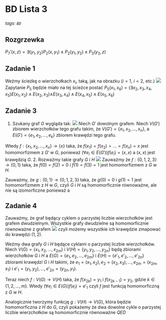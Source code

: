 # BD Lista 3
###### tags: `BD`

## Rozgrzewka
$P_{7}'(x, z) = \exists (y_{1}, y_{2})P_{2}(x, y_{1}) \wedge P_{2}(y_{1}, y_{2}) \wedge P_{3}(y_{2}, z)$

## Zadanie 1
Weźmy ścieżkę o wierzchołkach $x_{i}$, taką, jak na obrazku ($i = 1$, $i = 2$, etc.)
![](https://i.imgur.com/NjiB1sI.png)
Zapytanie $P_{5}$ będzie miało na tej ścieżce postać $P_{5}(x_{1}, x_{6}) = (\exists x_{2}, x_{3}, x_{4}, x_{5}) E(x_{1}, x_{2}) \wedge E(x_{2}, x_{3})$$\wedge E(x_{3}, x_{4}) \wedge E(x_{4}, x_{5}) \wedge E(x_{5}, x_{6})$

## Zadanie 3
1. Szukany graf $G$ wygląda tak:
![](https://i.imgur.com/CKk7xxv.png)
Niech $G'$ dowolnym grafem. Niech $V(G')$ zbiorem wierzchołków tego grafu takim, że $V(G') = \{x_{1}, x_{2}, ..., x_{n}\}$, a $E(G') = \{e_{1}, e_{2}, ..., e_{k}\}$ zbiorem krawędzi tego grafu.

Wtedy $f: \{x_{1}, x_{2}, ..., x_{n}\} → \{x\}$ taka, że $f(x_{1}) = f(x_{2}) = ... = f(x_{n}) = x$ jest homomorfizmem z $G'$ w $G$, ponieważ $(\forall e_{i} \in E(G')) f(e_{i}) = (x, x)$ a $(x, x)$ jest krawędzią $G$.
2. Rozważmy takie grafy $G$ i $H$
![](https://i.imgur.com/roIlz89.png)
Zauważmy że $f: \{0, 1, 2, 3\} → \{0, 1\}$ taka, że $f(0) = f(2) = 0$ i $f(1) = f(3) = 1$ jest homomorfizmem z $G$ w $H$.

Zauważmy, że $g: \{0, 1\} → \{0, 1, 2, 3\}$ taka, że $g(0) = 0$ i $g(1) = 1$ jest homomorfizmem z $H$ w $G$, czyli $G$ i $H$ są homomorficznie równoważne, ale nie są izomorficzne ponieważ a

## Zadanie 4

Zauważmy, że graf będący cyklem o parzystej liczbie wierzchołków jest grafem dwudzielnym. Wszystkie grafy dwudzielne są homomorficznie równoważne z grafem 
![](https://i.imgur.com/1KWzuMj.png)
czyli możemy wszystkie ich krawędzie zmapować do krawędzi $(1,2)$.

Weźmy dwa grafy $G$ i $H$ będące cyklami o parzystej liczbie wierzchołków. Niech $V(G) = \{x_{1}, x_{2}, ..., x_{2m}\}$ i $V(H) = \{y_{1}, y_{2}, ..., y_{2n}\}$ będą zbiorami wierzchołków $G$ i $H$ a $E(G) = \{e_{1}, e_{2}, ..., e_{2m}\}$ i $E(H) = \{e'_{1}, e'_{2}, ..., e'_{2n}\}$ zbiorami krawędzi $G$ i $H$ takimi, że $e_{1} = (x_{1}, x_{2}), e_{2} = (x_{2}, x_{3}), ..., e_{2m} = (x_{2m}, x_{1})$ i $e'_{1} = (y_{1}, y_{2}), ..., e'_{2n} = (y_{2n}, y_{1})$.

Teraz niech $f: V(G) → V(H)$ taka, że $f(x_{2k}) = y_{1}$ i $f(x_{2k-1}) = y_{2}$, gdzie $k \in \{1, 2, ..., m\}$. Wtedy $(\forall e_{i} \in E(G)) f(e_{i}) = e'_{1}$ czyli $f$ jest funkcją homomorficzną z $G$ w $H$.

Analogicznie tworzymy funkcję $g: V(H) → V(G)$, która będzie homomorficzna z $H$ do $G$, czyli pokażemy że dwa dowolne cykle o parzystej liczbie wierzchołków są homomorficznie równoważne $QED$
